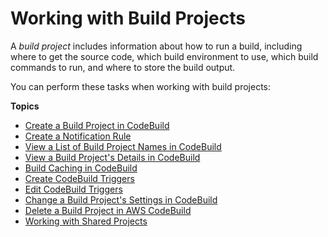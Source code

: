 # Working with Build Projects<a name="working-with-build-projects"></a>

A *build project* includes information about how to run a build, including where to get the source code, which build environment to use, which build commands to run, and where to store the build output\.

You can perform these tasks when working with build projects:

**Topics**
+ [Create a Build Project in CodeBuild](create-project.md)
+ [Create a Notification Rule](notification-rule-create.md)
+ [View a List of Build Project Names in CodeBuild](view-project-list.md)
+ [View a Build Project's Details in CodeBuild](view-project-details.md)
+ [Build Caching in CodeBuild](build-caching.md)
+ [Create CodeBuild Triggers](trigger-create.md)
+ [Edit CodeBuild Triggers](triggers-edit.md)
+ [Change a Build Project's Settings in CodeBuild](change-project.md)
+ [Delete a Build Project in AWS CodeBuild](delete-project.md)
+ [Working with Shared Projects](project-sharing.md)